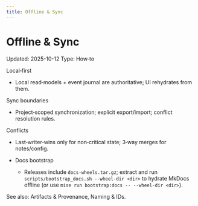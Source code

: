 ```yaml
---
title: Offline & Sync
---
```


# Offline & Sync

Updated: 2025-10-12
Type: How‑to

Local‑first
- Local read‑models + event journal are authoritative; UI rehydrates from them.

Sync boundaries
- Project‑scoped synchronization; explicit export/import; conflict resolution rules.

Conflicts
- Last‑writer‑wins only for non‑critical state; 3‑way merges for notes/config.

- Docs bootstrap
  - Releases include `docs-wheels.tar.gz`; extract and run `scripts/bootstrap_docs.sh --wheel-dir <dir>` to hydrate MkDocs offline (or use `mise run bootstrap:docs -- --wheel-dir <dir>`).

See also: Artifacts & Provenance, Naming & IDs.
